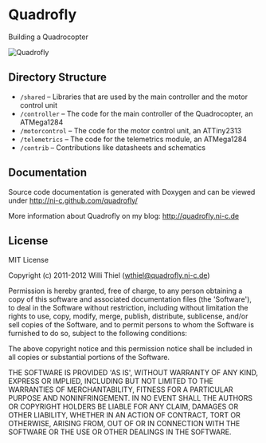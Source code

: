 # Quadrofly

Building a Quadrocopter

![Quadrofly](https://raw.github.com/ni-c/quadrofly/gh-pages/images/quadrofly.jpg)

## Directory Structure

- `/shared` – Libraries that are used by the main controller and the motor control unit
- `/controller` – The code for the main controller of the Quadrocopter, an ATMega1284
- `/motorcontrol` – The code for the motor control unit, an ATTiny2313
- `/telemetrics` – The code for the telemetrics module, an ATMega1284
- `/contrib` – Contributions like datasheets and schematics

## Documentation

Source code documentation is generated with Doxygen and can be viewed under http://ni-c.github.com/quadrofly/

More information about Quadrofly on my blog: http://quadrofly.ni-c.de

## License

MIT License

Copyright (c) 2011-2012 Willi Thiel (wthiel@quadrofly.ni-c.de)

Permission is hereby granted, free of charge, to any person obtaining a copy of this software and associated documentation files (the 'Software'), to deal in the Software without restriction, including without limitation the rights to use, copy, modify, merge, publish, distribute, sublicense, and/or sell copies of the Software, and to permit persons to whom the Software is furnished to do so, subject to the following conditions:

The above copyright notice and this permission notice shall be included in all copies or substantial portions of the Software.

THE SOFTWARE IS PROVIDED 'AS IS', WITHOUT WARRANTY OF ANY KIND, EXPRESS OR IMPLIED, INCLUDING BUT NOT LIMITED TO THE WARRANTIES OF MERCHANTABILITY, FITNESS FOR A PARTICULAR PURPOSE AND NONINFRINGEMENT. IN NO EVENT SHALL THE AUTHORS OR COPYRIGHT HOLDERS BE LIABLE FOR ANY CLAIM, DAMAGES OR OTHER LIABILITY, WHETHER IN AN ACTION OF CONTRACT, TORT OR OTHERWISE, ARISING FROM, OUT OF OR IN CONNECTION WITH THE SOFTWARE OR THE USE OR OTHER DEALINGS IN THE SOFTWARE.
